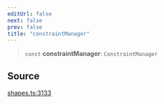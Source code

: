 ```yaml
---
editUrl: false
next: false
prev: false
title: "constraintManager"
---
```


> `const` **constraintManager**: `ConstraintManager`

## Source

[shapes.ts:3133](https://github.com/dgmjs/dgmjs/blob/main/packages/core/src/shapes.ts#L3133)
